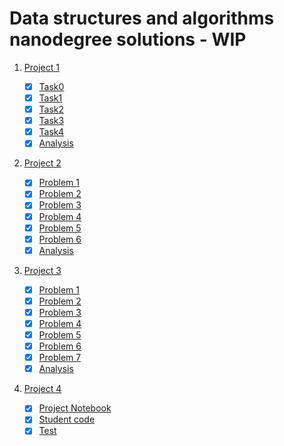 # Data structures and algorithms nanodegree solutions - WIP

1. [Project 1](/P0-unscramble_cs_problems)

    - [x] [Task0](/P0-unscramble_cs_problems/Task0.py)
    - [x] [Task1](/P0-unscramble_cs_problems/Task1.py)
    - [x] [Task2](/P0-unscramble_cs_problems/Task2.py)
    - [x] [Task3](/P0-unscramble_cs_problems/Task3.py)
    - [x] [Task4](/P0-unscramble_cs_problems/Task4.py)
    - [x] [Analysis](/P0-unscramble_cs_problems/Readme.md)

2. [Project 2](/P1-show_me_data_structures)

    - [x] [Problem 1](P1-show_me_data_structures/01_problem1_lrucache.py)
    - [x] [Problem 2](P1-show_me_data_structures/02_problem2_filerecursion.py)
    - [x] [Problem 3](P1-show_me_data_structures/03_problem3_huffmancoding.py)
    - [x] [Problem 4](P1-show_me_data_structures/04_problem4_activedirectory.py)
    - [x] [Problem 5](P1-show_me_data_structures/05_problem5_blockchain.py)
    - [x] [Problem 6](P1-show_me_data_structures/06_problem6_unionintersect.py)
    - [x] [Analysis](P1-show_me_data_structures/Analysis.md)

3. [Project 3](/P2-problems_vs_algorithms)

    - [x] [Problem 1](P2-problems_vs_algorithms/01_problem1_square_root.py)
    - [x] [Problem 2](P2-problems_vs_algorithms/02_problem2_search_rotated.py)
    - [x] [Problem 3](P2-problems_vs_algorithms/03_problem3_rearrange_digits.py)
    - [x] [Problem 4](P2-problems_vs_algorithms/04_problem4_dutch_national.py)
    - [x] [Problem 5](P2-problems_vs_algorithms/05_problem5_autocomplete.py)
    - [x] [Problem 6](P2-problems_vs_algorithms/06_problem6_unsorted.py)
    - [x] [Problem 7](P2-problems_vs_algorithms/06_problem6_request_routing.py)
    - [x] [Analysis](P2-problems_vs_algorithms/Analysis.md)

4. [Project 4](/P3-route_planner)
    - [x] [Project Notebook](P3-route_planner/project_notebook.ipynb)
    - [x] [Student code](P3-route_planner/student_code.py)
    - [x] [Test](P3-route_planner/test.py)
